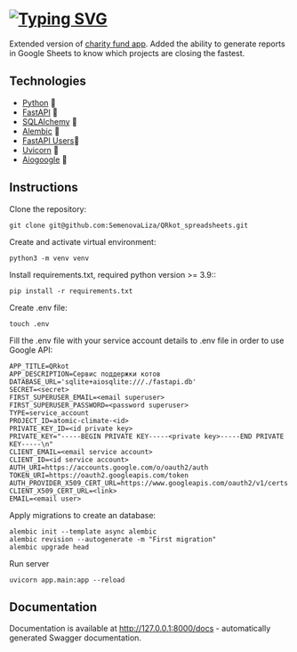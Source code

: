 # [![Typing SVG](https://readme-typing-svg.herokuapp.com?font=Fira+Code&weight=657&size=24&pause=1000&color=A93226&random=false&width=435&lines=🐾🐾Pets+charity+fund+API🐾🐾)](https://git.io/typing-svg)
Extended version of [charity fund app](https://github.com/SemenovaLiza/pets_charity_fund). Added the ability to generate reports in Google Sheets to know which projects are closing the fastest.

## Technologies
- [Python](https://www.python.org/) 🐶
- [FastAPI](https://fastapi.tiangolo.com/) 🐶
- [SQLAlchemy](http://www.sqlalchemy.org/) 🐶
- [Alembic](https://alembic.sqlalchemy.org/) 🐶
- [FastAPI Users](https://fastapi-users.github.io/fastapi-users/)🐶
- [Uvicorn](https://www.uvicorn.org/) 🐶
- [Aiogoogle](https://aiogoogle.readthedocs.io/en/latest/index.html) 🐶
## Instructions
Clone the repository:
```
git clone git@github.com:SemenovaLiza/QRkot_spreadsheets.git
```
Create and activate virtual environment:
```
python3 -m venv venv
```
Install requirements.txt, required python version >= 3.9::
```
pip install -r requirements.txt
``` 
Create .env file:
```
touch .env
```
Fill the .env file with your service account details to .env file in order to use Google API:
```
APP_TITLE=QRkot
APP_DESCRIPTION=Сервис поддержки котов
DATABASE_URL='sqlite+aiosqlite:///./fastapi.db'
SECRET=<secret>
FIRST_SUPERUSER_EMAIL=<email superuser>
FIRST_SUPERUSER_PASSWORD=<password superuser>
TYPE=service_account
PROJECT_ID=atomic-climate-<id>
PRIVATE_KEY_ID=<id private key>
PRIVATE_KEY="-----BEGIN PRIVATE KEY-----<private key>-----END PRIVATE KEY-----\n"
CLIENT_EMAIL=<email service account>
CLIENT_ID=<id service account>
AUTH_URI=https://accounts.google.com/o/oauth2/auth
TOKEN_URI=https://oauth2.googleapis.com/token
AUTH_PROVIDER_X509_CERT_URL=https://www.googleapis.com/oauth2/v1/certs
CLIENT_X509_CERT_URL=<link>
EMAIL=<email user>
```
Apply migrations to create an database:
```
alembic init --template async alembic
alembic revision --autogenerate -m "First migration"
alembic upgrade head
```
Run server
```
uvicorn app.main:app --reload
```

## Documentation

Documentation is available at http://127.0.0.1:8000/docs - automatically generated Swagger documentation.
